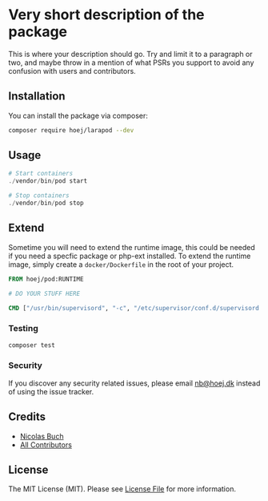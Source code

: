# Very short description of the package

This is where your description should go. Try and limit it to a paragraph or two, and maybe throw in a mention of what PSRs you support to avoid any confusion with users and contributors.

## Installation

You can install the package via composer:

```bash
composer require hoej/larapod --dev
```

## Usage

```php
# Start containers
./vendor/bin/pod start

# Stop containers
./vendor/bin/pod stop
```

## Extend

Sometime you will need to extend the runtime image, this could be needed if you need a specfic package or php-ext installed. To extend the runtime image, simply create a ```docker/Dockerfile``` in the root of your project.
```dockerfile
FROM hoej/pod:RUNTIME

# DO YOUR STUFF HERE

CMD ["/usr/bin/supervisord", "-c", "/etc/supervisor/conf.d/supervisord.conf"]
```

### Testing

```bash
composer test
```

### Security

If you discover any security related issues, please email nb@hoej.dk instead of using the issue tracker.

## Credits

-   [Nicolas Buch](https://github.com/hoej)
-   [All Contributors](../../contributors)

## License

The MIT License (MIT). Please see [License File](LICENSE.md) for more information.
